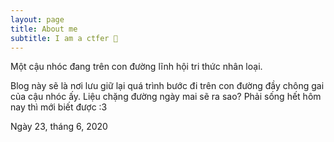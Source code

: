 ```yaml
---
layout: page
title: About me
subtitle: I am a ctfer 🍓
---
```


Một cậu nhóc đang trên con đường lĩnh hội tri thức nhân loại.

Blog này sẽ là nơi lưu giữ lại quá trình bước đi trên con đường đầy chông gai của cậu nhóc ấy. Liệu chặng đường ngày mai sẽ ra sao? Phải sống hết hôm nay thì mới biết được :3 

Ngày 23, tháng 6, 2020
